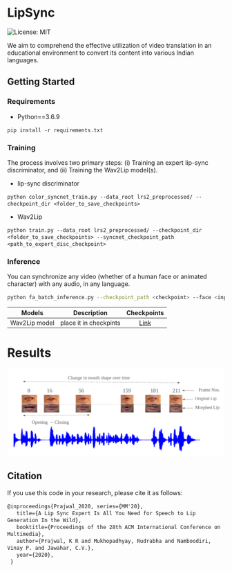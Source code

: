 # LipSync
![License: MIT](https://img.shields.io/badge/License-MIT-yellow.svg)



We aim to comprehend the effective utilization of video translation in an educational environment to convert its content into various Indian languages.




## Getting Started

### Requirements 
- Python==3.6.9

```
pip install -r requirements.txt
```

### Training
The process involves two primary steps: (i) Training an expert lip-sync discriminator, and (ii) Training the Wav2Lip model(s).

- lip-sync discriminator
```
python color_syncnet_train.py --data_root lrs2_preprocessed/ --checkpoint_dir <folder_to_save_checkpoints>
```
- Wav2Lip
```
python train.py --data_root lrs2_preprocessed/ --checkpoint_dir <folder_to_save_checkpoints> --syncnet_checkpoint_path <path_to_expert_disc_checkpoint>
```

### Inference
You can synchronize any video (whether of a human face or animated character) with any audio, in any language.
```sh
python fa_batch_inference.py --checkpoint_path <checkpoint> --face <input_video.mp4> --audio <input_audio> --results_dir <output_directory>
```

| Models |  Description | Checkpoints |
| :-------------: | :---------------: | :---------------: |
| Wav2Lip model | place it in checkpints| [Link](https://drive.google.com/file/d/18ep_4lCSacF2M9I7d6I-izhAyTCkpn7j/view?usp=sharing)





# Results
![](./examples/output_long_seq.png)

## Citation

If you use this code in your research, please cite it as follows:
```
@inproceedings{Prajwal_2020, series={MM'20},
   title={A Lip Sync Expert Is All You Need for Speech to Lip Generation In the Wild},
   booktitle={Proceedings of the 28th ACM International Conference on Multimedia},
   author={Prajwal, K R and Mukhopadhyay, Rudrabha and Namboodiri, Vinay P. and Jawahar, C.V.},
   year={2020},
 }
```

